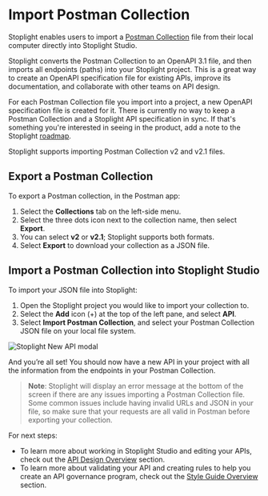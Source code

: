 # Import Postman Collection

Stoplight enables users to import a [Postman Collection](https://learning.postman.com/docs/sending-requests/intro-to-collections/) file from their local computer directly into Stoplight Studio.

Stoplight converts the Postman Collection to an OpenAPI 3.1 file, and then imports all endpoints (paths) into your Stoplight project. This is a great way to create an OpenAPI specification file for existing APIs, improve its documentation, and collaborate with other teams on API design.

For each Postman Collection file you import into a project, a new OpenAPI specification file is created for it. There is currently no way to keep a Postman Collection and a Stoplight API specification in sync. If that's something you're interested in seeing in the product, add a note to the Stoplight [roadmap](https://roadmap.stoplight.io/tabs/7-under-consideration).

Stoplight supports importing Postman Collection v2 and v2.1 files.

## Export a Postman Collection

To export a Postman collection, in the Postman app:

1. Select the **Collections** tab on the left-side menu.
2. Select the three dots icon next to the collection name, then select **Export**.
3. You can select **v2** or **v2.1**; Stoplight supports both formats.
4. Select **Export** to download your collection as a JSON file.

## Import a Postman Collection into Stoplight Studio

To import your JSON file into Stoplight:

1. Open the Stoplight project you would like to import your collection to.
2. Select the **Add** icon (+) at the top of the left pane, and select **API**.
3. Select **Import Postman Collection**, and select your Postman Collection JSON file on your local file system.

![Stoplight New API modal](https://stoplight.io/api/v1/projects/cHJqOjI/images/wB9wg6SMenY)

And you’re all set! You should now have a new API in your project with all the information from the endpoints in your Postman Collection.

> **Note**: Stoplight will display an error message at the bottom of the screen if there are any issues importing a Postman Collection file. Some common issues include having invalid URLs and JSON in your file, so make sure that your requests are all valid in Postman before exporting your collection.

For next steps:

- To learn more about working in Stoplight Studio and editing your APIs, check out the [API Design Overview](../3.-design/design-overview.md) section.
- To learn more about validating your API and creating rules to help you create an API governance program, check out the [Style Guide Overview](../2a.-style-guides/a.style-guide-projects.md) section.
